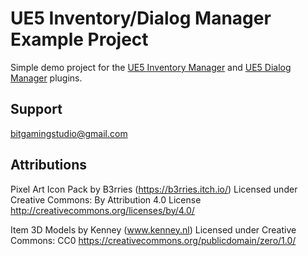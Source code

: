 # UE5 Inventory/Dialog Manager Example Project

Simple demo project for the [UE5 Inventory Manager](https://github.com/dtb1996/UE5-Inventory-Manager) and [UE5 Dialog Manager](https://github.com/dtb1996/UE5-Dialog-Manager) plugins.

## Support
[bitgamingstudio@gmail.com](mailto:bitgamingstudio@gmail.com)

## Attributions
Pixel Art Icon Pack by B3rries (https://b3rries.itch.io/)
Licensed under Creative Commons: By Attribution 4.0 License
http://creativecommons.org/licenses/by/4.0/

Item 3D Models by Kenney (www.kenney.nl)
Licensed under Creative Commons: CC0
https://creativecommons.org/publicdomain/zero/1.0/
